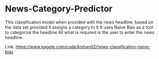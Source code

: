 # News-Category-Predictor
This classification model when provided with the news headline, based on the data set provided it assigns a category to it 
It uses Naive Bias as a tool to categorize the headline
All what is required is the user to enter the news headline. 

Link: https://www.kaggle.com/code/kishan02/news-classification-naive-bias
